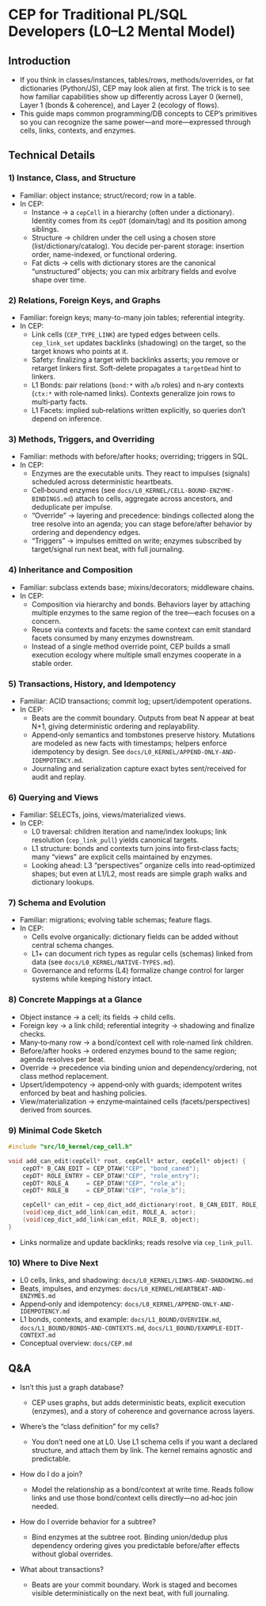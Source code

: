 ﻿# CEP for Traditional PL/SQL Developers (L0–L2 Mental Model)

## Introduction
- If you think in classes/instances, tables/rows, methods/overrides, or fat dictionaries (Python/JS), CEP may look alien at first. The trick is to see how familiar capabilities show up differently across Layer 0 (kernel), Layer 1 (bonds & coherence), and Layer 2 (ecology of flows).
- This guide maps common programming/DB concepts to CEP’s primitives so you can recognize the same power—and more—expressed through cells, links, contexts, and enzymes.

## Technical Details

### 1) Instance, Class, and Structure
- Familiar: object instance; struct/record; row in a table.
- In CEP:
  - Instance → a `cepCell` in a hierarchy (often under a dictionary). Identity comes from its `cepDT` (domain/tag) and its position among siblings.
  - Structure → children under the cell using a chosen store (list/dictionary/catalog). You decide per-parent storage: insertion order, name-indexed, or functional ordering.
  - Fat dicts → cells with dictionary stores are the canonical “unstructured” objects; you can mix arbitrary fields and evolve shape over time.

### 2) Relations, Foreign Keys, and Graphs
- Familiar: foreign keys; many-to-many join tables; referential integrity.
- In CEP:
  - Link cells (`CEP_TYPE_LINK`) are typed edges between cells. `cep_link_set` updates backlinks (shadowing) on the target, so the target knows who points at it.
  - Safety: finalizing a target with backlinks asserts; you remove or retarget linkers first. Soft-delete propagates a `targetDead` hint to linkers.
  - L1 Bonds: pair relations (`bond:*` with `a`/`b` roles) and n‑ary contexts (`ctx:*` with role‑named links). Contexts generalize join rows to multi‑party facts.
  - L1 Facets: implied sub‑relations written explicitly, so queries don’t depend on inference.

### 3) Methods, Triggers, and Overriding
- Familiar: methods with before/after hooks; overriding; triggers in SQL.
- In CEP:
  - Enzymes are the executable units. They react to impulses (signals) scheduled across deterministic heartbeats.
  - Cell‑bound enzymes (see `docs/L0_KERNEL/CELL-BOUND-ENZYME-BINDINGS.md`) attach to cells, aggregate across ancestors, and deduplicate per impulse.
  - “Override” → layering and precedence: bindings collected along the tree resolve into an agenda; you can stage before/after behavior by ordering and dependency edges.
  - “Triggers” → impulses emitted on write; enzymes subscribed by target/signal run next beat, with full journaling.

### 4) Inheritance and Composition
- Familiar: subclass extends base; mixins/decorators; middleware chains.
- In CEP:
  - Composition via hierarchy and bonds. Behaviors layer by attaching multiple enzymes to the same region of the tree—each focuses on a concern.
  - Reuse via contexts and facets: the same context can emit standard facets consumed by many enzymes downstream.
  - Instead of a single method override point, CEP builds a small execution ecology where multiple small enzymes cooperate in a stable order.

### 5) Transactions, History, and Idempotency
- Familiar: ACID transactions; commit log; upsert/idempotent operations.
- In CEP:
  - Beats are the commit boundary. Outputs from beat N appear at beat N+1, giving deterministic ordering and replayability.
  - Append‑only semantics and tombstones preserve history. Mutations are modeled as new facts with timestamps; helpers enforce idempotency by design. See `docs/L0_KERNEL/APPEND-ONLY-AND-IDEMPOTENCY.md`.
  - Journaling and serialization capture exact bytes sent/received for audit and replay.

### 6) Querying and Views
- Familiar: SELECTs, joins, views/materialized views.
- In CEP:
  - L0 traversal: children iteration and name/index lookups; link resolution (`cep_link_pull`) yields canonical targets.
  - L1 structure: bonds and contexts turn joins into first‑class facts; many “views” are explicit cells maintained by enzymes.
  - Looking ahead: L3 “perspectives” organize cells into read‑optimized shapes; but even at L1/L2, most reads are simple graph walks and dictionary lookups.

### 7) Schema and Evolution
- Familiar: migrations; evolving table schemas; feature flags.
- In CEP:
  - Cells evolve organically: dictionary fields can be added without central schema changes.
  - L1+ can document rich types as regular cells (schemas) linked from data (see `docs/L0_KERNEL/NATIVE-TYPES.md`).
  - Governance and reforms (L4) formalize change control for larger systems while keeping history intact.

### 8) Concrete Mappings at a Glance
- Object instance → a cell; its fields → child cells.
- Foreign key → a link child; referential integrity → shadowing and finalize checks.
- Many‑to‑many row → a bond/context cell with role‑named link children.
- Before/after hooks → ordered enzymes bound to the same region; agenda resolves per beat.
- Override → precedence via binding union and dependency/ordering, not class method replacement.
- Upsert/idempotency → append‑only with guards; idempotent writes enforced by beat and hashing policies.
- View/materialization → enzyme‑maintained cells (facets/perspectives) derived from sources.

### 9) Minimal Code Sketch
```c
#include "src/l0_kernel/cep_cell.h"

void add_can_edit(cepCell* root, cepCell* actor, cepCell* object) {
    cepDT* B_CAN_EDIT = CEP_DTAW("CEP", "bond_caned");
    cepDT* ROLE_ENTRY = CEP_DTAW("CEP", "role_entry");
    cepDT* ROLE_A     = CEP_DTAW("CEP", "role_a");
    cepDT* ROLE_B     = CEP_DTAW("CEP", "role_b");

    cepCell* can_edit = cep_dict_add_dictionary(root, B_CAN_EDIT, ROLE_ENTRY, CEP_STORAGE_RED_BLACK_T);
    (void)cep_dict_add_link(can_edit, ROLE_A, actor);
    (void)cep_dict_add_link(can_edit, ROLE_B, object);
}
```
- Links normalize and update backlinks; reads resolve via `cep_link_pull`.

### 10) Where to Dive Next
- L0 cells, links, and shadowing: `docs/L0_KERNEL/LINKS-AND-SHADOWING.md`
- Beats, impulses, and enzymes: `docs/L0_KERNEL/HEARTBEAT-AND-ENZYMES.md`
- Append‑only and idempotency: `docs/L0_KERNEL/APPEND-ONLY-AND-IDEMPOTENCY.md`
- L1 bonds, contexts, and example: `docs/L1_BOUND/OVERVIEW.md`, `docs/L1_BOUND/BONDS-AND-CONTEXTS.md`, `docs/L1_BOUND/EXAMPLE-EDIT-CONTEXT.md`
- Conceptual overview: `docs/CEP.md`

## Q&A
- Isn’t this just a graph database?
  - CEP uses graphs, but adds deterministic beats, explicit execution (enzymes), and a story of coherence and governance across layers.

- Where’s the “class definition” for my cells?
  - You don’t need one at L0. Use L1 schema cells if you want a declared structure, and attach them by link. The kernel remains agnostic and predictable.

- How do I do a join?
  - Model the relationship as a bond/context at write time. Reads follow links and use those bond/context cells directly—no ad‑hoc join needed.

- How do I override behavior for a subtree?
  - Bind enzymes at the subtree root. Binding union/dedup plus dependency ordering gives you predictable before/after effects without global overrides.

- What about transactions?
  - Beats are your commit boundary. Work is staged and becomes visible deterministically on the next beat, with full journaling.
